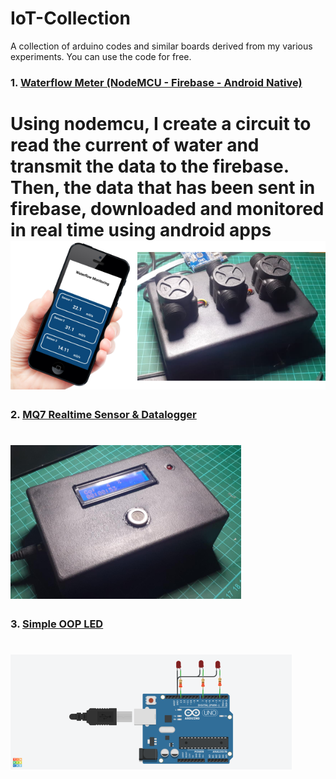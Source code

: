 # IoT-Collection

A collection of arduino codes and similar boards derived from my various experiments. You can use the code for free.


### 1. [Waterflow Meter (NodeMCU - Firebase - Android Native)](https://github.com/lintabong/IoT-Collection/tree/main/WaterFlowMonitoring)

Using nodemcu, I create a circuit to read the current of water and transmit the data to the firebase. Then, the data that has been sent in firebase, downloaded and monitored in real time using android apps
![Android Layout](https://github.com/lintabong/IoT-Collection/blob/main/WaterFlowMonitoring/waterflow.png)
=====


### 2. [MQ7 Realtime Sensor & Datalogger](https://github.com/lintabong/IoT-Collection/tree/main/DataloggerMQ7sdcard)

![Android Layout](https://github.com/lintabong/IoT-Collection/blob/main/DataloggerMQ7sdcard/datalogger.png)
=====

### 3. [Simple OOP LED](https://github.com/lintabong/IoT-Collection/tree/main/SimpleOOPled)

![Layout](https://github.com/lintabong/IoT-Collection/blob/main/SimpleOOPled/image843.png)
=====
